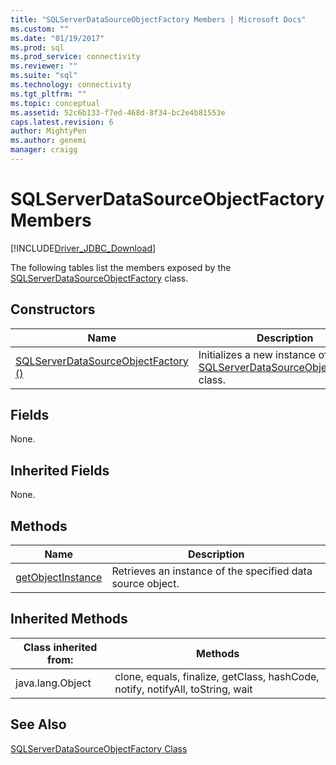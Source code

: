 ```yaml
---
title: "SQLServerDataSourceObjectFactory Members | Microsoft Docs"
ms.custom: ""
ms.date: "01/19/2017"
ms.prod: sql
ms.prod_service: connectivity
ms.reviewer: ""
ms.suite: "sql"
ms.technology: connectivity
ms.tgt_pltfrm: ""
ms.topic: conceptual
ms.assetid: 52c6b133-f7ed-468d-8f34-bc2e4b81553e
caps.latest.revision: 6
author: MightyPen
ms.author: genemi
manager: craigg
---
```

# SQLServerDataSourceObjectFactory Members
[!INCLUDE[Driver_JDBC_Download](../../../includes/driver_jdbc_download.md)]

  The following tables list the members exposed by the [SQLServerDataSourceObjectFactory](../../../connect/jdbc/reference/sqlserverdatasourceobjectfactory-class.md) class.  
  
## Constructors  
  
|Name|Description|  
|----------|-----------------|  
|[SQLServerDataSourceObjectFactory ()](../../../connect/jdbc/reference/sqlserverdatasourceobjectfactory-constructor.md)|Initializes a new instance of the [SQLServerDataSourceObjectFactory](../../../connect/jdbc/reference/sqlserverdatasourceobjectfactory-class.md) class.|  
  
## Fields  
 None.  
  
## Inherited Fields  
 None.  
  
## Methods  
  
|Name|Description|  
|----------|-----------------|  
|[getObjectInstance](../../../connect/jdbc/reference/getobjectinstance-method-sqlserverdatasourceobjectfactory.md)|Retrieves an instance of the specified data source object.|  
  
## Inherited Methods  
  
|Class inherited from:|Methods|  
|---------------------------|-------------|  
|java.lang.Object|clone, equals, finalize, getClass, hashCode, notify, notifyAll, toString, wait|  
  
## See Also  
 [SQLServerDataSourceObjectFactory Class](../../../connect/jdbc/reference/sqlserverdatasourceobjectfactory-class.md)  
  
  
